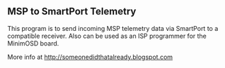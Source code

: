 ## MSP to SmartPort Telemetry ##

This program is to send incoming MSP telemetry data via SmartPort to a compatible receiver.
Also can be used as an ISP programmer for the MinimOSD board.
 
More info at <a href='http://someonedidthatalready.blogspot.com' target='_blank'>http://someonedidthatalready.blogspot.com</a><br>

